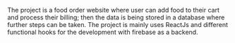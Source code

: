 The project is a food order website where user can add food to their cart and process their billing; 
then the data is being stored in a database where further steps can be taken.
The project is mainly uses ReactJs and different functional hooks for the development with firebase
as a backend.
